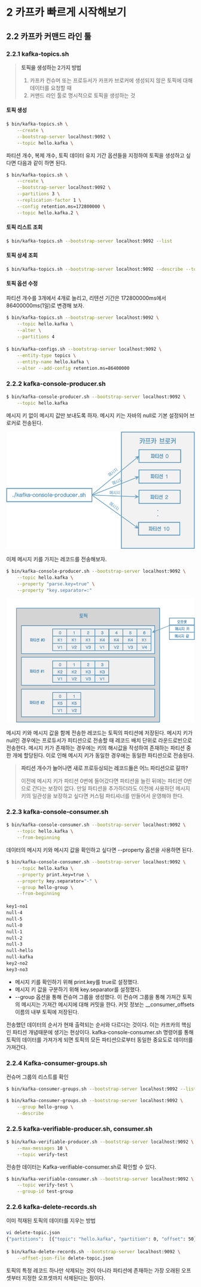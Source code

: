 # 2 카프카 빠르게 시작해보기

## 2.2 카프카 커맨드 라인 툴

### 2.2.1 kafka-topics.sh

> **토픽을 생성하는 2가지 방법**
>
> 1. 카프카 컨슈머 또는 프로듀서가 카프카 브로커에 생성되지 않은 토픽에 대해 데이터를 요청할 때
> 2. 커맨드 라인 툴로 명시적으로 토픽을 생성하는 것



#### 토픽 생성

```sh
$ bin/kafka-topics.sh \
	--create \
	--bootstrap-server localhost:9092 \
	--topic hello.kafka \
```

파티션 개수, 복제 개수, 토픽 데이터 유지 기간 옵션들을 지정하여 토픽을 생성하고 싶다면 다음과 같이 하면 된다.

```sh
$ bin/kafka-topics.sh \
	--create \
	--bootstrap-server localhost:9092 \
	--partitions 3 \
	--replication-factor 1 \
	--config retention.ms=172800000 \
	--topic hello.kafka.2 \
```



#### 토픽 리스트 조회

```sh
$ bin/kafka-topics.sh --bootstrap-server localhost:9092 --list
```



#### 토픽 상세 조회

```sh
$ bin/kafka-topics.sh --bootstrap-server localhost:9092 --describe --topic hello.kafka.2
```



#### 토픽 옵션 수정

파티션 개수를 3개에서 4개로 늘리고, 리텐션 기간은 172800000ms에서 86400000ms(1일)로 변경해 보자.

```sh
$ bin/kafka-topics.sh --bootstrap-server localhost:9092 \
	--topic hello.kafka \
	--alter \
	--partitions 4
	
$ bin/kafka-configs.sh --bootstrap-server localhost:9092 \
	--entity-type topics \
	--entity-name hello.kafka \
	--alter --add-config retention.ms=86400000
```



### 2.2.2 kafka-console-producer.sh

```sh
$ bin/kafka-console-producer.sh --bootstrap-server localhost:9092 \
	--topic hello.kafka
```

메시지 키 없이 메시지 값만 보내도록 하자. 메시지 키는 자바의 null로 기본 설정되어 브로커로 전송된다.



<img src="images/image-20210512214502584.png" alt="image-20210512214502584" style="zoom:67%;" />





이제 메시지 키를 가지는 레코드를 전송해보자.

```sh
$ bin/kafka-console-producer.sh --bootstrap-server localhost:9092 \
	--topic hello.kafka \
	--property "parse.key=true" \
	--property "key.separator=:"
```



<img src="images/image-20210513072643025.png" alt="image-20210513072643025"  />

메시지 키와 메시지 값을 함께 전송한 레코드는 토픽의 파티션에 저장된다.  메시지 키가 null인 경우에는 프로듀서가 피티션으로 전송할 때 레코드 배치 단위로 라운드로빈으로 전송한다. 메시지 키가 존재하는 경우에는 키의 해시값을 작성하여 존재하는 파티션 중 한 개에 할당된다. 이로 인해 메시지 키가 동일한 경우에는 동일한 파티션으로 전송된다.



> **파티션 개수가 늘어나면 새로 프로듀싱되는 레코드들은 어느 파티션으로 갈까?**
>
> 이전에 메시지 키가 파티션 0번에 들어갔다면 파티션을 늘린 뒤에는 파티션 0번으로 간다는 보장이 없다. 만일 파티션을 추가하더라도 이전에 사용하던 메시지 키의 일관성을 보장하고 싶다면 커스텀 파티셔너를 만들어서 운영해야 한다.



### 2.2.3 kafka-console-consumer.sh

```sh
$ bin/kafka-console-consumer.sh --bootstrap-server localhost:9092 \
	--topic hello.kafka \
	--from-beginning
```

데이터의 메시지 키와 메시지 값을 확인하고 싶다면 --property 옵션을 사용하면 된다.

```sh
$ bin/kafka-console-consumer.sh --bootstrap-server localhost:9092 \
	--topic hello.kafka \
	--property print.key=true \
	--property key.separator="-" \
	--group hello-group \
	--from-beginning
	
key1-no1
null-4
null-5
null-0
null-1
null-2
null-3
null-hello
null-kafka
key2-no2
key3-no3
```

* 메시지 키를 확인하기 위해 print.key를 true로 설정했다.
* 메시지 키 값을 구분하기 위해 key.separator를 설정했다.
* --group 옵션을 통해 컨슈머 그룹을 생성했다. 이 컨슈머 그룹을 통해 가져간 토픽의 메시지는 가져간 메시지에 대해 커밋을 한다. 커밋 정보는 __consumer_offsets 이름의 내부 토픽에 저장된다.



전송했던 데이터의 순서가 현재 출력되는 순서와 다르다는 것이다. 이는 카프카의 핵심인 파티션 개념때문에 생기는 현상이다. kafka-console-consumer.sh 명령어를 통해 토픽의 데이터를 가져가게 되면 토픽의 모든 파티션으로부터 동일한 중요도로 데이터를 가져간다.



### 2.2.4 Kafka-consumer-groups.sh

컨슈머 그룹의 리스트를 확인

```sh
$ bin/kafka-consumer-groups.sh --bootstrap-server localhost:9092 --list
```



```sh
$ bin/kafka-consumer-groups.sh --bootstrap-server localhost:9092 \
	--group hello-group \
	--describe
```


### 2.2.5 kafka-verifiable-producer.sh, consumer.sh

```sh
$ bin/kafka-verifiable-producer.sh --bootstrap-server localhost:9092 \
	--max-messages 10 \
	--topic verify-test
```



전송한 데이터는 Kafka-verifiable-consumer.sh로 확인할 수 있다.

```sh
$ bin/kafka-verifiable-consumer.sh --bootstrap-server localhost:9092 \
	--topic verify-test \
	--group-id test-group
```



### 2.2.6 kafka-delete-records.sh

이미 적재된 토픽의 데이터를 지우는 방법

```sh
vi delete-topic.json
{"partitions":  [{"topic": "hello.kafka", "partition": 0, "offset": 50}], "version": 1}

$ bin/kafka-delete-records.sh --bootstrap-server localhost:9092 \
	--offset-json-file delete-topic.json
```

토픽의 특정 레코드 하나만 삭제되는 것이 아니라 파티션에 존재하는 가장 오래된 오프셋부터 지정한 오프셋까지 삭제된다는 점이다.









